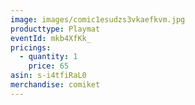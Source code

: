 ```yaml
---
image: images/comic1esudzs3vkaefkvm.jpg
producttype: Playmat
eventId: mkb4XfKk_
pricings:
  - quantity: 1
    price: 65
asin: s-i4tfiRaL0
merchandise: comiket
---
```

